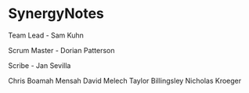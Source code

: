 # SynergyNotes


Team Lead - Sam Kuhn

Scrum Master - Dorian Patterson

Scribe - Jan Sevilla

Chris Boamah Mensah
David Melech
Taylor Billingsley
Nicholas Kroeger
